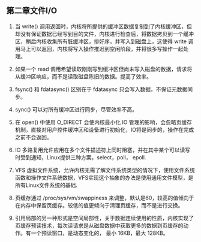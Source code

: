## 第二章文件I/O

1. 当 write() 调用返回时，内核将所提供的缓冲区数据复制到了内核缓冲区，但却没有保证数据已经写到目的文件，内核进行检查后，将数据拷贝到一个缓冲区，稍后内核收集所有脏缓冲区，排好序，并写入到磁盘上，这使得 write 调用马上可以返回，内核将写入操作推迟到空闲阶段，并将很多写操作一起处理。

2. 如果一个 read 调用希望读取刚刚写到缓冲区但尚未写入磁盘的数据，请求将从缓冲区响应，而不是读取磁盘陈旧的数据。提高了效率。

3. fsync() 和 fdatasync() 区别在于 fdatasync 只会写入数据，不保证元数据同步。

4. sync() 可以对所有缓冲区进行同步，尽管效率不高。

5. 在 open() 中使用 O_DIRECT 会使内核最小化 IO 管理的影响，会忽略页缓存机制，直接对用户控件缓冲区和设备进行初始化，IO将是同步的，操作在完成之前不会返回。

6. IO 多路复用允许应用在多个文件描述符上同时阻塞，并在其中某个可以读写时受到通知，Linux提供三种方案，select，poll， epoll.

7. VFS 虚拟文件系统，允许内核无需了解文件系统类型的情况下，使用文件系统函数和操作文件系统数据，VFS实现这个抽象的办法是使用通用文件模型，是所有Linux文件系统的基础.

8. 页缓存通过 /proc/sys/vm/swappiness 来调整，默认是60，较高的值倾向于在内存中保留页缓存。较低的值更倾向于清理页缓存，而不是进行交换。

9. 引用局部的另一种形式是空间局部性，关于数据连续使用的性质，内核实现了页缓存预读技术，每次读请求是从磁盘数据中获取更多的数据到页缓存的动作。有一个预读窗口，是动态变化的， 最小 16KB，最大 128KB。
